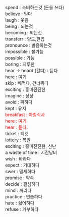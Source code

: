 spend : 소비하는것 (돈을 쓰다)  
believe : 믿다  
laugh : 웃음  
being : 되는것  
becoming : 되는것    
transferr : 양도,편입  
pronounce : 발음하는것  
impossible : 불가능  
possible : 가능  
boring : 지루한  
hear -> heard (헐디) : 듣다   
here : 여기  
skip : 빼먹다, 건너뛰다  
exciting : 흥미진진한  
imagine : 상상  
avoid : 피하다  
kept : 유지  
<span style="color:red">breakfast : 아침식사</span>  
<span style="color:red">here : 여기</span>  
<span style="color:red">hear : 듣다.</span>  
ticket : 티켓  
lottery : 복권  
exciting : 흥미진진한, 신난  
a waste of time : 시간낭비  
wish : 바라다  
expect : 기대하다  
swer : 맹세하다  
promise : 약속  
decide : 결심하다  
mind : 꺼리다  
practice : 연습하다  
hate : 싫어하다  
refuse : 거부하다  

